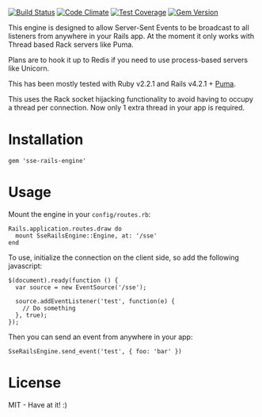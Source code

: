 [![Build Status](https://travis-ci.org/henders/sse-rails-engine.svg?branch=master)](https://travis-ci.org/henders/sse-rails-engine)
[![Code Climate](https://codeclimate.com/github/henders/sse-rails-engine/badges/gpa.svg)](https://codeclimate.com/github/henders/sse-rails-engine)
[![Test Coverage](https://codeclimate.com/github/henders/sse-rails-engine/badges/coverage.svg)](https://codeclimate.com/github/henders/sse-rails-engine)
[![Gem Version](https://badge.fury.io/rb/sse-rails-engine.svg)](http://badge.fury.io/rb/sse-rails-engine)

This engine is designed to allow Server-Sent Events to be broadcast to all listeners from anywhere
in your Rails app.
At the moment it only works with Thread based Rack servers like Puma.

Plans are to hook it up to Redis if you need to use process-based servers like Unicorn.

This has been mostly tested with Ruby v2.2.1 and Rails v4.2.1 + [Puma][puma].

This uses the Rack socket hijacking functionality to avoid having to occupy a thread per connection. Now
only 1 extra thread in your app is required.

[puma]: https://github.com/puma/puma

# Installation
```
gem 'sse-rails-engine'
```

# Usage

Mount the engine in your ```config/routes.rb```:
```
Rails.application.routes.draw do
  mount SseRailsEngine::Engine, at: '/sse'
end
```

To use, initialize the connection on the client side, so add the following javascript:
```
$(document).ready(function () {
  var source = new EventSource('/sse');

  source.addEventListener('test', function(e) {
    // Do something
  }, true);
});

```

Then you can send an event from anywhere in your app:
```
SseRailsEngine.send_event('test', { foo: 'bar' })
```

# License

MIT - Have at it! :)
